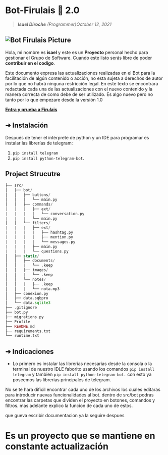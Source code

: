 # Bot-Firulais 🐶 2.0
> _**Isael Diroche** (Programmer)October 12, 2021_

![Bot Firulais Picture](https://cdn1.telegram-cdn.org/file/OmhIzT8kRO8Om1bh25DGScEbTFnLXHmzJgytb_ush1eXHyq6OcyPB_JOU6139hea4Idlm0b4vlxcTAa59Hj35CmsfNU7R7PdhlErJj0djafjE6dORKV2IOXWyKwS1rRA75B1TQpaopWhju6FcV48kCM9Cg_CBVZDV_9yyYrV14wD_LSefDhXndnkRo0-mZNKouClcfad5EL1F5u5mppYYkjhvb-Eritu3nu21qQC4-zAplTaZ0SWbn48ygK9IGIe037y0n7PD1WBNs1W4FpzJRh5z-qSGtPuyjlPOk3Bppd_FKZ8QmWuA-xzm1KiPSFqmCT2tdn5_am1f2XXu6O0Uw.jpg)
---
Hola, mi nombre es **isael** y este es un **Proyecto** personal hecho para gestionar el Grupo de Software. Cuando este listo serás libre de poder **contribuir en el codigo**.

Este documento expresa las actualizaciones realizadas en el Bot para la facilitación de algún contenido o acción, no esta sujeta a derechos de autor por lo que no habrá ninguna restricción legal. En este texto se encontrara redactada cada una de las actualizaciones con el nuevo contenido y la manera correcta de como debe de ser utilizado. Es algo nuevo pero no tanto por lo que empezare desde la versión 1.0

[**Entra y prueba a Firulais**](https://t.me/isael_ayuda_bot)


## ➜ Instalación

 Después de tener el intérprete de python y un IDE para programar es instalar las librerías de telegram: 
 1. `pip install telegram` 
 2. `pip install python-telegram-bot`.

## Project Strucutre


``` php
├── src/
│   ├── bot/
│   │   ├── buttons/
│   │   │   └── main.py
│   │   ├── commands/
|   |   |   ├── ext/
|   |   |   |   └── conversation.py
|   |   |   └── main.py
│   │   └── filters/
|   |   |   ├── ext/
|   |   |   |   ├── hashtag.py
|   |   |   |   ├── mention.py
|   |   |   |   └── messages.py
|   |   |   ├── main.py
|   |   |   └── questions.py
│   ├── static/
│   │   ├── documents/
│   │   |   └── .keep
│   │   ├── images/
│   │   |   └── .keep
│   │   └── notes/
│   │   |   ├── .keep
│   │   |   └── nota.mp3
│   ├── conexion.py
│   ├── data.sqbpro
│   └── data.sqlite3
├── .gitignore
├── bot.py
├── migrations.py
├── Profile
├── README.md
├── requirements.txt
└── runtime.txt
```

## ➜ Indicaciones

- Lo primero es instalar las librerias necesarias desde la consola o la terminal de nuestro IDLE faborito usando los comandos `pip install telegram` y tambien `pip install python-telegram-bot.` con esto ya poseemos las librerias principales de telegram.

No se te hara dificil encontrar cada uno de los archivos los cuales editaras para introducir nuevas funcionalidades al bot. dentro de src/bot podras encontrar las carpetas que dividen el proyecto en botones, comandos y filtros. mas adelante explico la funcion de cada uno de estos.

que gueva escribir documentacion ya la seguire despues

# Es un proyecto que se mantiene en constante actualización
